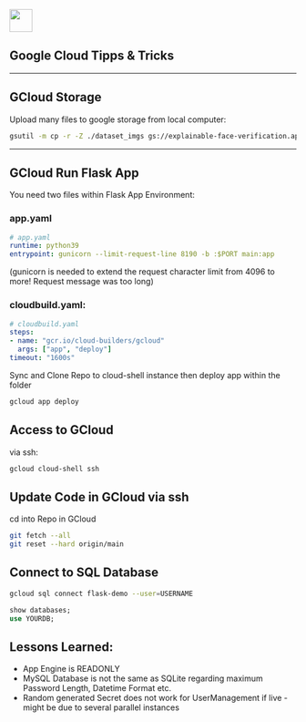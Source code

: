 <img src="https://holori.com/wp-content/uploads/2021/05/GCP.png" height=40px></img>

## Google Cloud Tipps & Tricks

---

## GCloud Storage

Upload many files to google storage from local computer: 
```bash
gsutil -m cp -r -Z ./dataset_imgs gs://explainable-face-verification.appspot.com/
```
---

## GCloud Run Flask App

You need two files within Flask App Environment:
### app.yaml
```yaml
# app.yaml
runtime: python39
entrypoint: gunicorn --limit-request-line 8190 -b :$PORT main:app
```

(gunicorn is needed to extend the request character limit from 4096 to more! Request message was too long)

### cloudbuild.yaml:
```yaml
# cloudbuild.yaml
steps:
- name: "gcr.io/cloud-builders/gcloud"
  args: ["app", "deploy"]
timeout: "1600s"
```

Sync and Clone Repo to cloud-shell instance then deploy app within the folder

```bash
gcloud app deploy
```

## Access to GCloud

via ssh:
```bash
gcloud cloud-shell ssh
```

## Update Code in GCloud via ssh

cd into Repo in GCloud
```bash
git fetch --all
git reset --hard origin/main
```

## Connect to SQL Database
```bash
gcloud sql connect flask-demo --user=USERNAME
```

```sql
show databases;
use YOURDB;
```

## Lessons Learned: 
- App Engine is READONLY
- MySQL Database is not the same as SQLite regarding maximum Password Length, Datetime Format etc.
- Random generated Secret does not work for UserManagement if live - might be due to several parallel instances


